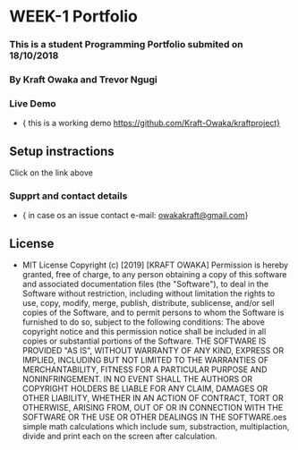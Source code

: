 # WEEK-1 Portfolio
### This is a student Programming Portfolio submited on 18/10/2018
### By Kraft Owaka and Trevor Ngugi
### Live Demo
* { this is a working demo https://github.com/Kraft-Owaka/kraftproject}
## Setup instractions
Click on the link above
### Supprt and contact details
* { in case os an issue contact e-mail: owakakraft@gmail.com}
## License
* MIT License
Copyright (c) [2019] [KRAFT OWAKA]
Permission is hereby granted, free of charge, to any person obtaining a copy
of this software and associated documentation files (the "Software"), to deal
in the Software without restriction, including without limitation the rights
to use, copy, modify, merge, publish, distribute, sublicense, and/or sell
copies of the Software, and to permit persons to whom the Software is
furnished to do so, subject to the following conditions:
The above copyright notice and this permission notice shall be included in all
copies or substantial portions of the Software.
THE SOFTWARE IS PROVIDED "AS IS", WITHOUT WARRANTY OF ANY KIND, EXPRESS OR
IMPLIED, INCLUDING BUT NOT LIMITED TO THE WARRANTIES OF MERCHANTABILITY,
FITNESS FOR A PARTICULAR PURPOSE AND NONINFRINGEMENT. IN NO EVENT SHALL THE
AUTHORS OR COPYRIGHT HOLDERS BE LIABLE FOR ANY CLAIM, DAMAGES OR OTHER
LIABILITY, WHETHER IN AN ACTION OF CONTRACT, TORT OR OTHERWISE, ARISING FROM,
OUT OF OR IN CONNECTION WITH THE SOFTWARE OR THE USE OR OTHER DEALINGS IN THE
SOFTWARE.oes simple math calculations which include sum, substraction, multiplaction, divide and print  each on the screen after calculation.

